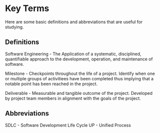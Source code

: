 # Key Terms
Here are some basic definitions and abbreviations that are useful for studying.


## Definitions
Software Engineering - The Application of a systematic, disciplined, quantifiable approach to the development, operation, and maintenance of software.

Milestone - Checkpoints throughout the life of a project. Identify when one or multiple groups of activitiees have been completed thus implying that a notable point has been reached in the project.

Deliverable - Measurable and tangible outcome of the project. Developed by project team members in alignment with the goals of the project.

## Abbreviations
SDLC - Software Development Life Cycle
UP - Unified Process